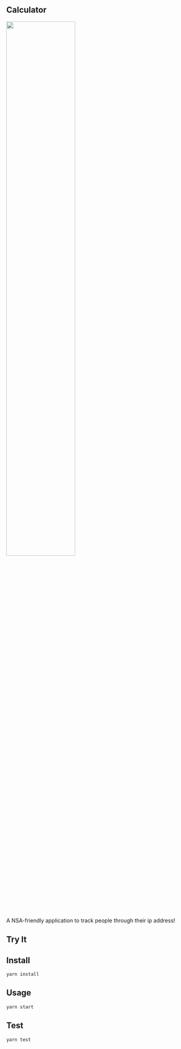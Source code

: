 ## Calculator

<img src="https://thumbor.forbes.com/thumbor/960x0/https%3A%2F%2Fspecials-images.forbesimg.com%2Fdam%2Fimageserve%2F981630990%2F960x0.jpg%3Ffit%3Dscale" width="60%" height="60%" />

A NSA-friendly application to track people through their ip address!

## Try It

## Install

`yarn install`

## Usage

`yarn start`

## Test

`yarn test`

